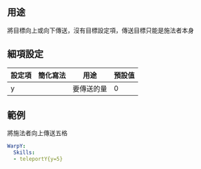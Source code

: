 ## 用途
將目標向上或向下傳送，沒有目標設定項，傳送目標只能是施法者本身

## 細項設定

| 設定項 | 簡化寫法 | 用途 | 預設值 |
|-----------|-----------|----------------------------------------------------------------------|---------|
| y |   | 要傳送的量  | 0   |


## 範例
將施法者向上傳送五格
```yml
WarpY:
  Skills:
  - teleportY{y=5}
```